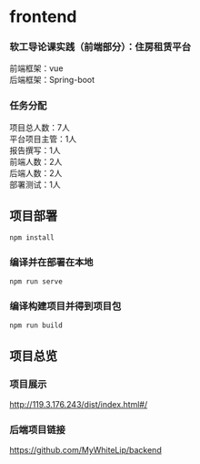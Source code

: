 # frontend
### 软工导论课实践（前端部分）：住房租赁平台
前端框架：vue\
后端框架：Spring-boot
### 任务分配
项目总人数：7人\
平台项目主管：1人\
报告撰写：1人\
前端人数：2人\
后端人数：2人\
部署测试：1人


## 项目部署
```
npm install
```

### 编译并在部署在本地
```
npm run serve
```

### 编译构建项目并得到项目包
```
npm run build
```
## 项目总览
### 项目展示
<http://119.3.176.243/dist/index.html#/>

### 后端项目链接
<https://github.com/MyWhiteLip/backend>
